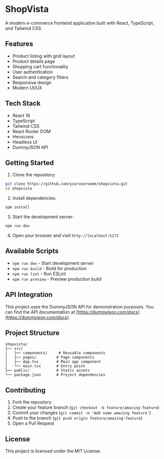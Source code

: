 # ShopVista

A modern e-commerce frontend application built with React, TypeScript, and Tailwind CSS.

## Features

- Product listing with grid layout
- Product details page
- Shopping cart functionality
- User authentication
- Search and category filters
- Responsive design
- Modern UI/UX

## Tech Stack

- React 18
- TypeScript
- Tailwind CSS
- React Router DOM
- Heroicons
- Headless UI
- DummyJSON API

## Getting Started

1. Clone the repository:
```bash
git clone https://github.com/yourusername/shopvista.git
cd shopvista
```

2. Install dependencies:
```bash
npm install
```

3. Start the development server:
```bash
npm run dev
```

4. Open your browser and visit `http://localhost:5173`

## Available Scripts

- `npm run dev` - Start development server
- `npm run build` - Build for production
- `npm run lint` - Run ESLint
- `npm run preview` - Preview production build

## API Integration

This project uses the DummyJSON API for demonstration purposes. You can find the API documentation at [https://dummyjson.com/docs](https://dummyjson.com/docs).

## Project Structure

```
shopvista/
├── src/
│   ├── components/     # Reusable components
│   ├── pages/         # Page components
│   ├── App.tsx        # Main app component
│   └── main.tsx       # Entry point
├── public/            # Static assets
└── package.json       # Project dependencies
```

## Contributing

1. Fork the repository
2. Create your feature branch (`git checkout -b feature/amazing-feature`)
3. Commit your changes (`git commit -m 'Add some amazing feature'`)
4. Push to the branch (`git push origin feature/amazing-feature`)
5. Open a Pull Request

## License

This project is licensed under the MIT License. 